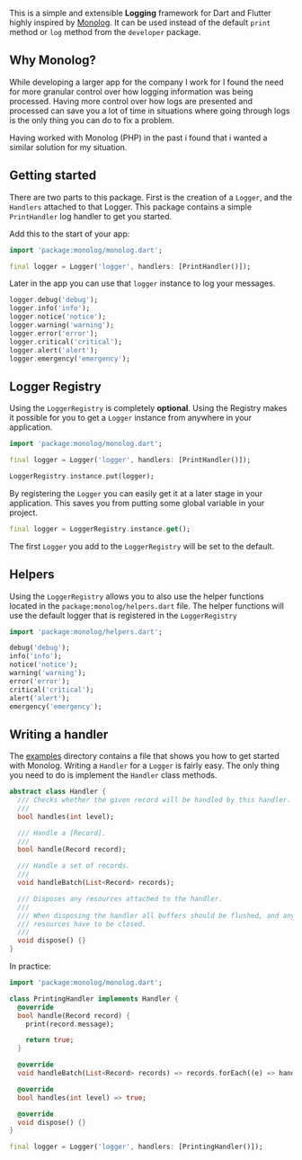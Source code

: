 This is a simple and extensible **Logging** framework for Dart and Flutter highly inspired by [Monolog](https://github.com/Seldaek/monolog). It can be used instead of the default `print` method or `log` method from the `developer` package.

## Why Monolog?

While developing a larger app for the company I work for I found the need for more granular control over how logging information was being processed. Having more control over how logs are presented and processed can save you a lot of time in situations where going through logs is the only thing you can do to fix a problem.

Having worked with Monolog (PHP) in the past i found that i wanted a similar solution for my situation.

## Getting started

There are two parts to this package. First is the creation of a `Logger`, and the `Handlers` attached to that Logger. This package contains a simple `PrintHandler` log handler to get you started. 

Add this to the start of your app:

```Dart
import 'package:monolog/monolog.dart';

final logger = Logger('logger', handlers: [PrintHandler()]);
```

Later in the app you can use that `logger` instance to log your messages.

```Dart
logger.debug('debug');
logger.info('info');
logger.notice('notice');
logger.warning('warning');
logger.error('error');
logger.critical('critical');
logger.alert('alert');
logger.emergency('emergency');
```

## Logger Registry

Using the `LoggerRegistry` is completely **optional**. Using the Registry makes it possible for you to get a `Logger` instance from anywhere in your application.

```Dart
import 'package:monolog/monolog.dart';

final logger = Logger('logger', handlers: [PrintHandler()]);

LoggerRegistry.instance.put(logger);
``` 

By registering the `Logger` you can easily get it at a later stage in your application. This saves you from putting some global variable in your project.

```Dart
final logger = LoggerRegistry.instance.get();
```

The first `Logger` you add to the `LoggerRegistry` will be set to the default.

## Helpers

Using the `LoggerRegistry` allows you to also use the helper functions located in the `package:monolog/helpers.dart` file. The helper functions will use the default logger that is registered in the `LoggerRegistry`

```Dart
import 'package:monolog/helpers.dart';

debug('debug');
info('info');
notice('notice');
warning('warning');
error('error');
critical('critical');
alert('alert');
emergency('emergency');
```

## Writing a handler

The [examples](https://github.com/jacovdbosch/monolog/blob/main/examples) directory contains a file that shows you how to get started with Monolog. Writing a `Handler` for a `Logger` is fairly easy. The only thing you need to do is implement the `Handler` class methods.

```Dart
abstract class Handler {
  /// Checks whether the given record will be handled by this handler.
  ///
  bool handles(int level);

  /// Handle a [Record].
  ///
  bool handle(Record record);

  /// Handle a set of records.
  ///
  void handleBatch(List<Record> records);

  /// Disposes any resources attached to the handler.
  ///
  /// When disposing the handler all buffers should be flushed, and any open
  /// resources have to be closed.
  ///
  void dispose() {}
}
```

In practice:

```Dart
import 'package:monolog/monolog.dart';

class PrintingHandler implements Handler {
  @override
  bool handle(Record record) {
	print(record.message);

    return true;
  }

  @override
  void handleBatch(List<Record> records) => records.forEach((e) => handle(e));

  @override
  bool handles(int level) => true;

  @override
  void dispose() {}
}

final logger = Logger('logger', handlers: [PrintingHandler()]);
```